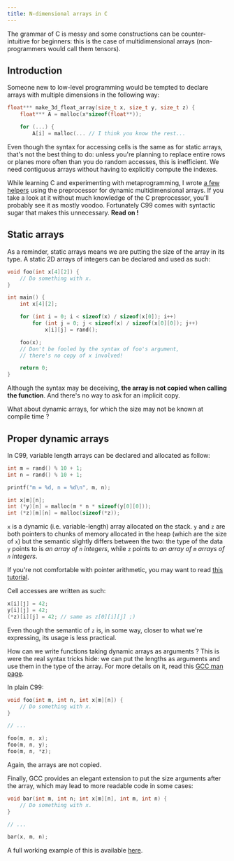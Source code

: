 ```yaml
---
title: N-dimensional arrays in C
---
```


The grammar of C is messy and some constructions can be counter-intuitive for 
beginners: this is the case of multidimensional arrays (non-programmers would 
call them tensors).

## Introduction

Someone new to low-level programming would be tempted to declare arrays with 
multiple dimensions in the following way:

```c
float*** make_3d_float_array(size_t x, size_t y, size_t z) {
    float*** A = malloc(x*sizeof(float**));

    for (...) {
        A[i] = malloc(... // I think you know the rest...
```

Even though the syntax for accessing cells is the same as for static arrays, 
that's not the best thing to do: unless you're planning to replace entire rows 
or planes more often than you do random accesses, this is inefficient. We need 
contiguous arrays without having to explicitly compute the indexes.
 
While learning C and experimenting with metaprogramming, I wrote [a few 
helpers](2012-04-09-c-ndarrays/ndarray.h) using the preprocessor for dynamic 
multidimensional arrays. If you take a look at it without much knowledge of the 
C preprocessor, you'll probably see it as mostly voodoo. Fortunately C99 comes 
with syntactic sugar that makes this unnecessary. **Read on !**

## Static arrays

As a reminder, static arrays means we are putting the size of the array in its 
type. A static 2D arrays of integers can be declared and used as such:

```c
void foo(int x[4][2]) {
    // Do something with x.
}

int main() {
    int x[4][2];

    for (int i = 0; i < sizeof(x) / sizeof(x[0]); i++)
        for (int j = 0; j < sizeof(x) / sizeof(x[0][0]); j++)
            x[i][j] = rand();

    foo(x);
    // Don't be fooled by the syntax of foo's argument,
    // there's no copy of x involved!

    return 0;
}
```

Although the syntax may be deceiving, **the array is not copied when calling the 
function**. And there's no way to ask for an implicit copy.

What about dynamic arrays, for which the size may not be known at compile time ?

## Proper dynamic arrays

In C99, variable length arrays can be declared and allocated as follow:

```c
int m = rand() % 10 + 1;
int n = rand() % 10 + 1;

printf("m = %d, n = %d\n", m, n);

int x[m][n];
int (*y)[n] = malloc(m * n * sizeof(y[0][0]));
int (*z)[m][n] = malloc(sizeof(*z));
```

`x` is a dynamic (i.e. variable-length) array allocated on the stack. `y` and 
`z` are both pointers to chunks of memory allocated in the heap (which are the 
size of `x`) but the semantic slightly differs between the two: the type of the 
data `y` points to is *an array of `n` integers*, while `z` points to *an array 
of `m` arrays of `n` integers*.

If you're not comfortable with pointer arithmetic, you may want to read [this 
tutorial](http://www.cs.umd.edu/class/sum2003/cmsc311/Notes/BitOp/pointer.html).

Cell accesses are written as such:

```c
x[i][j] = 42;
y[i][j] = 42;
(*z)[i][j] = 42; // same as z[0][i][j] ;)
```

Even though the semantic of `z` is, in some way, closer to what we're 
expressing, its usage is less practical.

How can we write functions taking dynamic arrays as arguments ? This is were the 
real syntax tricks hide: we can put the lengths as arguments and use them in the 
type of the array. For more details on it, read this [GCC man 
page](https://gcc.gnu.org/onlinedocs/gcc/Variable-Length.html).

In plain C99:

```c
void foo(int m, int n, int x[m][n]) {
    // Do something with x.
}

// ...

foo(m, n, x);
foo(m, n, y);
foo(m, n, *z);
```

Again, the arrays are not copied.

Finally, GCC provides an elegant extension to put the size arguments after the 
array, which may lead to more readable code in some cases:

```c
void bar(int m, int n; int x[m][n], int m, int n) {
    // Do something with x.
}

// ...

bar(x, m, n);
```

A full working example of this is available [here](2012-04-09-c-ndarrays/arrays.c).
